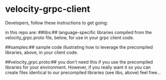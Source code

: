 # velocity-grpc-client
Developers, follow these instructions to get going:



in this repo are: 
##libs:## language-specific libraries compiled from the velocity_grpc.proto file, below, for use in your grpc client code.

##samples:## sample code illustrating how to leverage the precompiled libraries, above, in your client code.

##velocity_grpc.proto:## you don't need this if you use the precompiled libraries for your environment. However, if you really want it so you can create files identical to our precompiled libraries (see libs, above) feel free...
